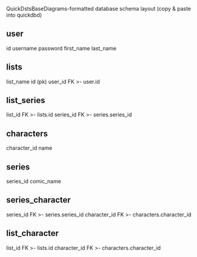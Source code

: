 QuickDstsBaseDiagrams-formatted database schema layout (copy & paste into quickdbd)

<!-- xxxxxxxxxxxxxxxxxxxxxxxx -->

user
-
id
username
password
first_name
last_name

lists
-
list_name
id (pk)
user_id FK >- user.id

list_series
-
list_id FK >- lists.id
series_id FK >- series.series_id

characters
-
character_id
name

series
-
series_id
comic_name

series_character
-
series_id FK >- series.series_id
character_id FK >- characters.character_id

list_character
-
list_id FK >- lists.id
character_id FK >- characters.character_id